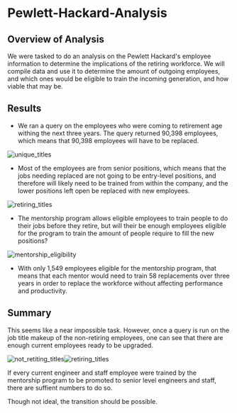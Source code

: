 # Pewlett-Hackard-Analysis
## Overview of Analysis
We were tasked to do an analysis on the Pewlett Hackard's employee information to determine the implications of the retiring workforce. We will compile data and use it to determine the amount of outgoing employees, and which ones would be eligible to train the incoming generation, and how viable that may be.

## Results
- We ran a query on the employees who were coming to retirement age withing the next three years. The query returned 90,398 employees, which means that 90,398 employees will have to be replaced.

![unique_titles](https://user-images.githubusercontent.com/78869891/115168453-ed2bd000-a088-11eb-93b0-52a3d03f7edc.png)

- Most of the employees are from senior positions, which means that the jobs needing replaced are not going to be entry-level positions, and therefore will likely need to be trained from within the company, and the lower positions left open be replaced with new employees.

![retiring_titles](https://user-images.githubusercontent.com/78869891/115168565-688d8180-a089-11eb-85d2-675e70f2c8b7.png)

- The mentorship program allows eligible employees to train people to do their jobs before they retire, but will their be enough employees eligible for the program to train the amount of people require to fill the new positions?

![mentorship_eligibility](https://user-images.githubusercontent.com/78869891/115168725-e0f44280-a089-11eb-9f35-cc1e27347672.png)

- With only 1,549 employees eligible for the mentorship program, that means that each mentor would need to train 58 replacements over three years in order to replace the workforce without affecting performance and productivity.

## Summary
This seems like a near impossible task. However, once a query is run on the job title makeup of the non-retiring employees, one can see that there are enough current employees ready to be upgraded.

![not_retiting_titles](https://user-images.githubusercontent.com/78869891/115169376-d3d85300-a08b-11eb-917d-04fbf9686b45.png)![retiring_titles](https://user-images.githubusercontent.com/78869891/115169384-d6d34380-a08b-11eb-9301-8f752b172808.png)

If every current engineer and staff employee were trained by the mentorship program to be promoted to senior level engineers and staff, there are suffient numbers to do so.

Though not ideal, the transition should be possible.



